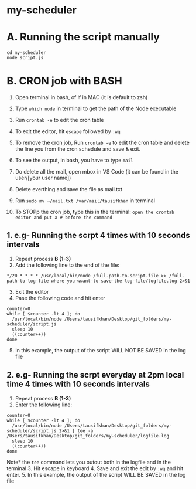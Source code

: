 # my-scheduler

# A. Running the script manually
```
cd my-scheduler
node script.js
```
# B. CRON job with BASH
1. Open terminal in bash, of if in MAC (it is default to zsh)

2. Type `which node` in terminal to get the path of the Node executable

3. Run `crontab -e` to edit the cron table

4. To exit the editor, hit `escape` followed by `:wq`

5. To remove the cron job, Run `crontab -e` to edit the cron table and delete the line you from the cron schedule and save & exit.

6. To see the output, in bash, you have to type `mail`

7. Do delete all the mail, open mbox in VS Code (it can be found in the user/[your user name])

8. Delete everthing and save the file as mail.txt

9. Run `sudo mv ~/mail.txt /var/mail/tausifkhan` in terminal

10. To STOPp the cron job, type this in the terminal: `open the crontab editor and put a # before the command`

## 1. e.g- Running the scrpt 4 times with 10 seconds intervals
1. Repeat process <strong>B (1-3) </strong>
2. Add the following line to the end of the file:
```
*/20 * * * * /usr/local/bin/node /full-path-to-script-file >> /full-path-to-log-file-where-you-wwant-to-save-the-log-file/logfile.log 2>&1
```
3. Exit the editor
4. Pase the following code and hit enter
```
counter=0
while [ $counter -lt 4 ]; do
  /usr/local/bin/node /Users/tausifkhan/Desktop/git_folders/my-scheduler/script.js
  sleep 10
  ((counter++))
done
```
5. In this example, the output of the script WILL NOT BE SAVED in the log file

## 2. e.g- Running the scrpt everyday at 2pm local time 4 times with 10 seconds intervals
1. Repeat process <strong>B (1-3) </strong>
2. Enter the following line:
```
counter=0
while [ $counter -lt 4 ]; do
  /usr/local/bin/node /Users/tausifkhan/Desktop/git_folders/my-scheduler/script.js 2>&1 | tee -a /Users/tausifkhan/Desktop/git_folders/my-scheduler/logfile.log
  sleep 10
  ((counter++))
done

```
Note* the `tee` command lets you outout both in the logfile and in the terminal
3. Hit escape in keyboard
4. Save and exit the edit by `:wq` and hit enter.
5. In this example, the output of the script WILL BE SAVED in the log file